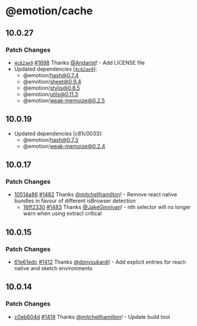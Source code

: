 # @emotion/cache

## 10.0.27

### Patch Changes

- [`4c62ae9`](https://github.com/emotion-js/emotion/commit/4c62ae9447959d438928e1a26f76f1487983c968) [#1698](https://github.com/emotion-js/emotion/pull/1698) Thanks [@Andarist](https://github.com/Andarist)! - Add LICENSE file
- Updated dependencies [[`4c62ae9`](https://github.com/emotion-js/emotion/commit/4c62ae9447959d438928e1a26f76f1487983c968)]:
  - @emotion/hash@0.7.4
  - @emotion/sheet@0.9.4
  - @emotion/stylis@0.8.5
  - @emotion/utils@0.11.3
  - @emotion/weak-memoize@0.2.5

## 10.0.19

- Updated dependencies [c81c0033]:
  - @emotion/hash@0.7.3
  - @emotion/weak-memoize@0.2.4

## 10.0.17

### Patch Changes

- [10514a86](https://github.com/emotion-js/emotion/commit/10514a8635dcaa55b85c7bff90e2a9e14d1ba61f) [#1482](https://github.com/emotion-js/emotion/pull/1482) Thanks [@mitchellhamilton](https://github.com/mitchellhamilton)! - Remove react native bundles in favour of different isBrowser detection
  - [16ff2330](https://github.com/emotion-js/emotion/commit/16ff233061e35fe71bfb1671da54ac12d6fc9eeb) [#1483](https://github.com/emotion-js/emotion/pull/1483) Thanks [@JakeGinnivan](https://github.com/JakeGinnivan)! - nth selector will no longer warn when using extract critical

## 10.0.15

### Patch Changes

- [61e61edc](https://github.com/emotion-js/emotion/commit/61e61edc) [#1412](https://github.com/emotion-js/emotion/pull/1412) Thanks [@donysukardi](https://github.com/donysukardi)! - Add explicit entries for react-native and sketch environments

## 10.0.14

### Patch Changes

- [c0eb604d](https://github.com/emotion-js/emotion/commit/c0eb604d) [#1419](https://github.com/emotion-js/emotion/pull/1419) Thanks [@mitchellhamilton](https://github.com/mitchellhamilton)! - Update build tool
